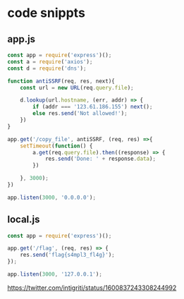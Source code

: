 # code snippts

## app.js

~~~ js
const app = require('express')();
const a = require('axios');
const d = require('dns');

function antiSSRF(req, res, next){
    const url = new URL(req.query.file);

    d.lookup(url.hostname, (err, addr) => {
        if (addr === '123.61.186.155') next();
        else res.send('Not allowed!');
    })
}

app.get('/copy_file', antiSSRF, (req, res) =>{
    setTimeout(function() {
        a.get(req.query.file).then((response) => {
            res.send('Done: ' + response.data);
        })

    }, 3000);
})

app.listen(3000, '0.0.0.0');
~~~

## local.js

~~~ js
const app = require('express')();

app.get('/flag', (req, res) => {
    res.send('flag{s4mpl3_fl4g}');
});

app.listen(3000, '127.0.0.1');
~~~

https://twitter.com/intigriti/status/1600837243308244992